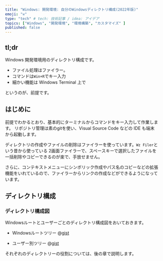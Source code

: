 ```yaml
---
title: "Windows: 開発環境: 自分のWindowsディレクトリ構成(2022年版)"
emoji: "⚒️"
type: "tech" # tech: 技術記事 / idea: アイデア
topics: ["Windows", "開発環境", "環境構築", "カスタマイズ" ]
published: false
---
```


## tl;dr

  Windows 開発環境用のディレクトリ構成です。

- ファイル処理はファイラー。
- コマンドは`Win+R`でキー入力
- 細かい機能は Windows Terminal 上で

というのが、前提です。

## はじめに

前提でわかるとおり、基本的にターミナルからコマンドをキー入力して作業します。
リポジトリ管理は素のgitを使い、Visual Source Code などの IDE も端末から起動します。

ディレクトリの作成やファイルの削除はファイラーを使っています。`Wz Filer`という昔から使っている 2画面ファイラーで、スペースキーで選択したファイルを一括削除やコピーできるのが楽で、手放せません。

さらに、コンテキストメニューにシンボリック作成やパス名のコピーなどの拡張機能をいれているので、ファイラーからリンクの作成などができるようになっています。

## ディレクトリ構成

### ディレクトリ構成図

Windowsルートとユーザーごとのディレクトリ構成図をおいておきます。

- Windowsルートツリー
  @[gist](https://gist.githubusercontent.com/atsushifx/c64fcd83a902fd1b018e5776c71cecf3/raw/bb12ec1d8f0379e7c36af85ccec5f6d06437962c/root.tree)

- ユーザー別ツリー
  @[gist](https://gist.githubusercontent.com/atsushifx/c64fcd83a902fd1b018e5776c71cecf3/raw/bb12ec1d8f0379e7c36af85ccec5f6d06437962c/user.tree)

それぞれのディレクトリーの役割については、後の章で説明します。
